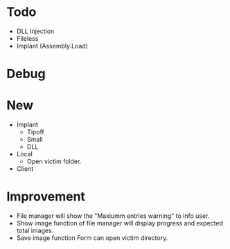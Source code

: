 # Todo
- DLL Injection
- Fileless
- Implant (Assembly.Load)

# Debug

# New
- Implant
  - Tipoff
  - Small
  - DLL
- Local
  - Open victim folder.
- Client

# Improvement
- File manager will show the "Maxiumm entries warning" to info user.
- Show image function of file manager will display progress and expected total images.
- Save image function Form can open victim directory.

